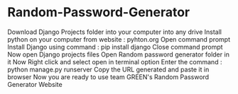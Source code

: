 # Random-Password-Generator
Download Django Projects folder into your computer into any drive
Install python on your computer from website : pyhton.org 
Open command prompt
Install Django using command : pip install django
Close command prompt
Now open Django projects files
Open Random password generator folder in it
Now Right click and select open in terminal option
Enter the command : python manage.py runserver
Copy the URL generated and paste it in browser 
Now you are ready to use team GREEN's Random Password Generator Website
